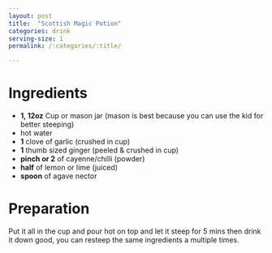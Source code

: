 ```yaml
---
layout: post
title:  "Scottish Magic Potion"
categories: drink
serving-size: 1
permalink: /:categories/:title/

---
```


# Ingredients 

- **1, 12oz** Cup or mason jar (mason is best because you can use the kid for better steeping)
- hot water
- **1** clove of garlic (crushed in cup)
- **1** thumb sized ginger (peeled & crushed in cup)
- **pinch or 2** of cayenne/chilli (powder)
- **half** of lemon or lime (juiced)
- **spoon** of agave nector

# Preparation
Put it all in the cup and pour hot on top and let it steep for 5 mins then drink it down good, you can resteep the same ingredients a multiple times.
